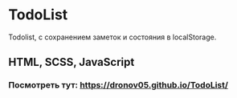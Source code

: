 # TodoList

Todolist, с сохранением заметок и состояния в localStorage.

## HTML, SCSS, JavaScript

### Посмотреть тут: https://dronov05.github.io/TodoList/
